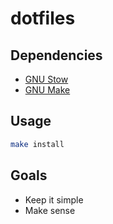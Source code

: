 # dotfiles

## Dependencies

- [GNU Stow](https://www.gnu.org/software/stow)
- [GNU Make](https://www.gnu.org/software/make)

## Usage

```sh
make install
```

## Goals

- Keep it simple
- Make sense
